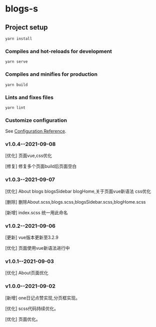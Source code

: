 <!--
 * @Author: your name
 * @Date: 2020-12-07 18:59:58
 * @LastEditTime: 2021-09-08 17:45:01
 * @LastEditors: Please set LastEditors
 * @Description: In User Settings Edit
 * @FilePath: \blogs-s\README.md
-->
# blogs-s
## Project setup

```
yarn install
```

### Compiles and hot-reloads for development

```
yarn serve
```

### Compiles and minifies for production

```
yarn build
```

### Lints and fixes files

```
yarn lint
```

### Customize configuration

See [Configuration Reference](https://cli.vuejs.org/config/).

### v1.0.4--2021-09-08

[优化] 页面vue,css优化

[修复] 修复多个页面build后页面空白

### v1.0.3--2021-09-07

[优化] About blogs blogsSidebar blogHome,关于页面vue新语法 css优化

[删除] 删除About.scss,blogs.scss,blogsSidebar.scss,blogHome.scss

[新增] index.scss 统一用此命名

### v1.0.2--2021-09-06

[更新] vue版本更新至3.2.9

[优化] 页面使用vue新语法进行中

### v1.0.1--2021-09-03

[优化] About页面优化

### v1.0.0--2021-09-02

[新增] one日记点赞实现,分页框实现。

[优化] scss代码持续优化。

[优化] 页面优化。

